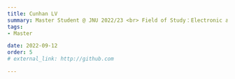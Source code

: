```yaml
---
title: Cunhan LV  
summary: Master Student @ JNU 2022/23 <br> Field of Study：Electronic and Information Engineering <br> B.E. (Zhejiang Sci-Tech University)
tags:
- Master

date: 2022-09-12
order: 5
# external_link: http://github.com

---
```

